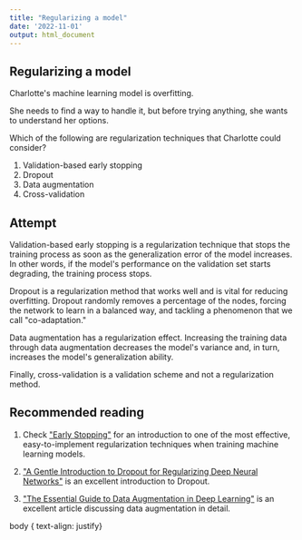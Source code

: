 ```yaml
---
title: "Regularizing a model"
date: '2022-11-01'
output: html_document
---
```


## Regularizing a model

Charlotte's machine learning model is overfitting.

She needs to find a way to handle it, but before trying anything, she wants to understand her options.

Which of the following are regularization techniques that Charlotte could consider?


1. Validation-based early stopping
2. Dropout
3. Data augmentation
4. Cross-validation

## Attempt

Validation-based early stopping is a regularization technique that stops the training process as soon as the generalization error of the model increases. In other words, if the model's performance on the validation set starts degrading, the training process stops.

Dropout is a regularization method that works well and is vital for reducing overfitting. Dropout randomly removes a percentage of the nodes, forcing the network to learn in a balanced way, and tackling a phenomenon that we call "co-adaptation."

Data augmentation has a regularization effect. Increasing the training data through data augmentation decreases the model's variance and, in turn, increases the model's generalization ability.

Finally, cross-validation is a validation scheme and not a regularization method.

## Recommended reading

1. Check ["Early Stopping"](https://articles.bnomial.com/early-stopping) for an introduction to one of the most effective, easy-to-implement regularization techniques when training machine learning models.
2. ["A Gentle Introduction to Dropout for Regularizing Deep Neural Networks"](https://machinelearningmastery.com/dropout-for-regularizing-deep-neural-networks/) is an excellent introduction to Dropout.

3. ["The Essential Guide to Data Augmentation in Deep Learning"](https://www.v7labs.com/blog/data-augmentation-guide) is an excellent article discussing data augmentation in detail.

body {
text-align: justify}
</style>
